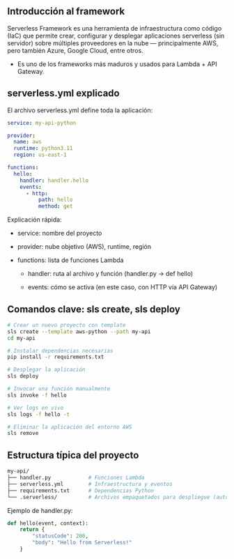 ## Introducción al framework

Serverless Framework es una herramienta de infraestructura como código (IaC) que permite crear, configurar y desplegar aplicaciones serverless (sin servidor) sobre múltiples proveedores en la nube — principalmente AWS, pero también Azure, Google Cloud, entre otros.

- Es uno de los frameworks más maduros y usados para Lambda + API Gateway.

## serverless.yml explicado
El archivo serverless.yml define toda la aplicación:
```yaml
service: my-api-python

provider:
  name: aws
  runtime: python3.11
  region: us-east-1

functions:
  hello:
    handler: handler.hello
    events:
      - http:
          path: hello
          method: get
```
Explicación rápida:

- service: nombre del proyecto

- provider: nube objetivo (AWS), runtime, región

- functions: lista de funciones Lambda

  - handler: ruta al archivo y función (handler.py → def hello)

  - events: cómo se activa (en este caso, con HTTP vía API Gateway)


## Comandos clave: sls create, sls deploy
```bash
# Crear un nuevo proyecto con template
sls create --template aws-python --path my-api
cd my-api

# Instalar dependencias necesarias
pip install -r requirements.txt

# Desplegar la aplicación
sls deploy

# Invocar una función manualmente
sls invoke -f hello

# Ver logs en vivo
sls logs -f hello -t

# Eliminar la aplicación del entorno AWS
sls remove
```
## Estructura típica del proyecto
```bash
my-api/
├── handler.py            # Funciones Lambda
├── serverless.yml        # Infraestructura y eventos
├── requirements.txt      # Dependencias Python
└── .serverless/          # Archivos empaquetados para despliegue (auto)
```
Ejemplo de handler.py:
```python
def hello(event, context):
    return {
        "statusCode": 200,
        "body": "Hello from Serverless!"
    }
```

